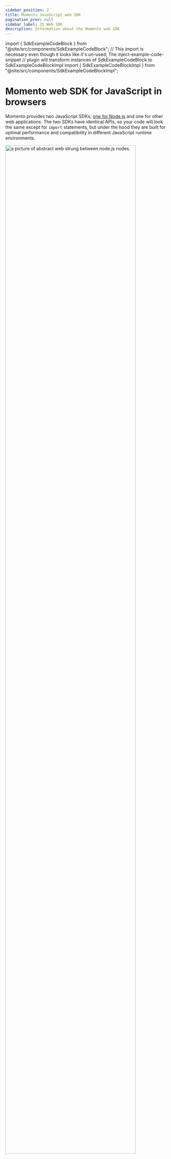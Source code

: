 ```yaml
---
sidebar_position: 2
title: Momento JavaScript web SDK
pagination_prev: null
sidebar_label: JS Web SDK
description: Information about the Momento web SDK
---
```


import { SdkExampleCodeBlock } from "@site/src/components/SdkExampleCodeBlock";
// This import is necessary even though it looks like it's un-used; The inject-example-code-snippet
// plugin will transform instances of SdkExampleCodeBlock to SdkExampleCodeBlockImpl
import { SdkExampleCodeBlockImpl } from "@site/src/components/SdkExampleCodeBlockImpl";

# Momento web SDK for JavaScript in browsers

Momento provides two JavaScript SDKs; [one for Node.js](/cache/develop/sdks/nodejs) and one for other web applications. The two SDKs have identical APIs, so your code will look the same except for `import` statements, but under the hood they are built for optimal performance and compatibility in different JavaScript runtime environments.

<img src="/img/web.jpg" width="90%" alt="a picture of abstract web strung between node.js nodes." />

The Node.js SDK is best suited for server-side use cases. The Momento web SDK, however, allows developers to write JavaScript code that runs in a browser and communicates directly with Momento services. This allows you to avoid the typical overhead of building and operating your own web service to mediate cache or pub/sub calls between the browser and Momento. It also means one less hop for your web traffic, so you can get even better performance out of your browser application. The best of both worlds!

You can also use the web SDK in other non-Node.js JavaScript environments.

The Momento web SDK is available via the npm package [`@gomomento/sdk-web`](https://www.npmjs.com/package/@gomomento/sdk-web).

The source code can be found on GitHub: [momentohq/client-sdk-javascript](https://github.com/momentohq/client-sdk-javascript).

## Requirements

- A Momento Api key is required; you can get one from the [Momento web console](https://console.gomomento.com/).

## Resources

- [Momento Node.js cheat sheet](/cache/develop/sdks/nodejs/cheat-sheet.mdx): this cheat sheet targets the Node.js SDK, but the web SDK APIs are fully compatible.
- [Chat app: Next.js](https://github.com/momentohq/client-sdk-javascript/tree/main/examples/web/nextjs-chat): a dynamic app that allows users to chat in their browser by entering a cache and topic name. The application vends low scope, short-lived auth tokens to the browser which uses them to subscribe to the topic.
- [Chat app: Vite](https://github.com/momentohq/client-sdk-javascript/tree/main/examples/web/vite-chat-app): a static version of the chat app that requires a separate API (such as our [Node.js token vending machine](https://github.com/momentohq/client-sdk-javascript/tree/main/examples/nodejs/token-vending-machine)) to provide auth tokens to browsers.
- [Web SDK Examples](https://github.com/momentohq/client-sdk-javascript/blob/main/examples/web/README.md): working example projects that illustrate how to use the web SDK
- COMING SOON: Taking your code to prod: configuration and error handling in the web SDK

## Momento web SDK and Momento Topics

Momento Topics significantly simplifies publisher-subscriber communication in a browser. Traditionally, developers example of this is a chat application embedded in a website; you are not only building the client code for the browser, but the server-side code for routing all the communications.

This server-side complexity is eliminated by incorporating Momento Topics with the Momento web SDK. Developers can subscribe to Momento Topics directly from the browser. Momento then takes care of all communication when messages are published to the topic, eliminating the need for custom server-side infrastructure for WebSockets!

## Using the web SDK for browsers

While the API calls are [identical to the Momento Node.js SDK](./../nodejs/cheat-sheet.mdx), the import/require statement will consume the `@gomomento/sdk-web` package from npm, instead of `@gomomento/sdk` (which is the Node.js SDK).

Here's an example import statement for the web SDK:

`import {CacheClient} from ‘@gomomento/sdk-web’;`

## Credentials for Browsers

In order for your browser application to communicate with Momento services, you will need to provide the browser with a Momento auth token. 
The recommended practice is to generate a Momento disposable token that has expiring credentials for each browser session. This enables the app to distribute tokens without worrying about your data being compromised.

To create a Momento disposable token for use in the browser, you will generally need a ["token vending machine"](https://www.gomomento.com/blog/introducing-the-momento-token-vending-machine) component. The token vending machine can be a [standalone application](https://github.com/momentohq/client-sdk-javascript/tree/main/examples/nodejs/token-vending-machine) with an HTTP endpoint that a static website can access, or it can be a component embedded into the server side of your web application, as in our [Next.js chat app example](https://github.com/momentohq/client-sdk-javascript/blob/main/examples/web/nextjs-chat/README.md).

In either case, you will likely use the Node.js SDK to instantiate a Momento `AuthClient` and provide it an API key with Super User scope generated via the [Momento Console](https://console.gomomento.com/):

<SdkExampleCodeBlock language={'javascript'} snippetId={'API_InstantiateAuthClient'} />

Then you will use the `generateDisposableToken` API to create a disposable token that you can vend to the browser. These tokens are short-lived by default and they must expire within one hour.

<SdkExampleCodeBlock language={'javascript'} snippetId={'API_GenerateDisposableToken'} />

For more information on Momento tokens, including `DisposableTokenScope` and permission objects for authorization, see [Auth API Reference](../../api-reference/auth.md#generatedisposabletoken-api).

## FAQ

<details>
  <summary>Is the traffic from the browser encrypted?</summary>
As with all traffic with Momento services, the web SDK is fully encrypted on the wire. In addition, the SDK uses TLS 1.2+ encryption.
</details>
